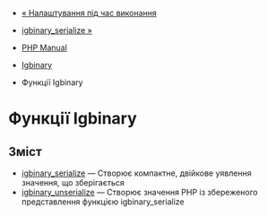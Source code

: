- [« Налаштування під час виконання](igbinary.configuration.md)
- [igbinary_serialize »](function.igbinary-serialize.md)

- [PHP Manual](index.md)
- [Igbinary](book.igbinary.md)
- Функції Igbinary

# Функції Igbinary

## Зміст

- [igbinary_serialize](function.igbinary-serialize.md) — Створює
компактне, двійкове уявлення значення, що зберігається
- [igbinary_unserialize](function.igbinary-unserialize.md) — Створює
значення PHP із збереженого представлення функцією
igbinary_serialize
